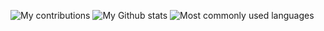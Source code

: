 ![My contributions](https://github-readme-streak-stats.herokuapp.com/?user=aimeerais&theme=swift)
![My Github stats](https://github-readme-stats.vercel.app/api?username=aimeerais&show_icons=true&theme=swift)
![Most commonly used languages](https://github-readme-stats.vercel.app/api/top-langs/?username=aimeerais&layout=compact&theme=swift)
